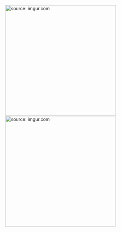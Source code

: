 <a href="http://imgur.com/s6DUdcF"><img src="http://i.imgur.com/s6DUdcF.jpg" width = "350" title="source: imgur.com" /></a>
<a href="http://imgur.com/GaPfK6i"><img src="http://i.imgur.com/GaPfK6i.jpg" width = "350" title="source: imgur.com" /></a>

